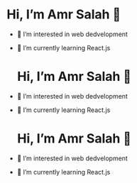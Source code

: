   # Hi, I’m Amr Salah 👋 #
- 👀 I’m interested in web dedvelopment
- 🌱 I’m currently learning React.js

  # Hi, I’m Amr Salah 👋 #
- 👀 I’m interested in web dedvelopment
- 🌱 I’m currently learning React.js

  # Hi, I’m Amr Salah 👋 #
- 👀 I’m interested in web dedvelopment
- 🌱 I’m currently learning React.js


<!---
amrsalah19/amrsalah19 is a ✨ special ✨ repository because its `README.md` (this file) appears on your GitHub profile.
You can click the Preview link to take a look at your changes.
--->
